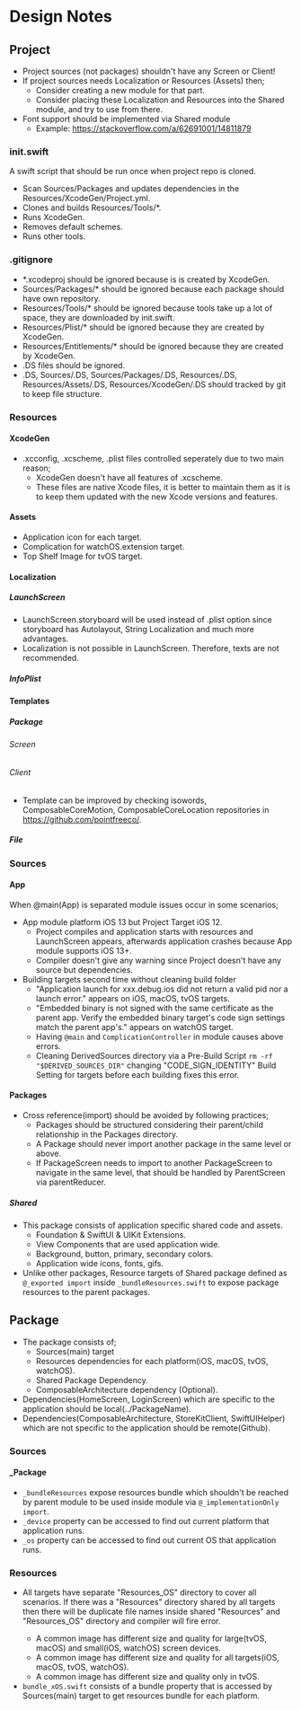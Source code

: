 # Design Notes
## Project
- Project sources (not packages) shouldn't have any Screen or Client!
- If project sources needs Localization or Resources (Assets) then;
  - Consider creating a new module for that part.
  - Consider placing these Localization and Resources into the Shared module,
    and try to use from there.
- Font support should be implemented via Shared module
  - Example: https://stackoverflow.com/a/62691001/14811879

### init.swift
A swift script that should be run once when project repo is cloned.
- Scan Sources/Packages and updates dependencies in the Resources/XcodeGen/Project.yml.
- Clones and builds Resources/Tools/*.
- Runs XcodeGen.
- Removes default schemes.
- Runs other tools.

### .gitignore
- *.xcodeproj should be ignored because is is created by XcodeGen.
- Sources/Packages/* should be ignored because each package should have own repository.
- Resources/Tools/* should be ignored because tools take up a lot of space, they are downloaded by init.swift.
- Resources/Plist/* should be ignored because they are created by XcodeGen.
- Resources/Entitlements/* should be ignored because they are created by XcodeGen.
- .DS files should be ignored.
- .DS, Sources/.DS, Sources/Packages/.DS, Resources/.DS, Resources/Assets/.DS,
  Resources/XcodeGen/.DS should tracked by git to keep file structure.

### Resources

#### XcodeGen
- .xcconfig, .xcscheme, .plist files controlled seperately due to two main reason;
  - XcodeGen doesn't have all features of .xcscheme.
  - These files are native Xcode files, it is better to maintain them as it is to
    keep them updated with the new Xcode versions and features.

#### Assets
- Application icon for each target.
- Complication for watchOS.extension target.
- Top Shelf Image for tvOS target.

#### Localization
##### LaunchScreen
- LaunchScreen.storyboard will be used instead of .plist option since
  storyboard has Autolayout, String Localization and much more advantages.
- Localization is not possible in LaunchScreen. Therefore, texts are not recommended.

##### InfoPlist

#### Templates
##### Package
###### Screen
###### Client
- Template can be improved by checking isowords, ComposableCoreMotion, ComposableCoreLocation repositories in https://github.com/pointfreeco/.

##### File

### Sources
#### App
When @main(App) is separated module issues occur in some scenarios;
-  App module platform iOS 13 but Project Target iOS 12.
   - Project compiles and application starts with resources and LaunchScreen appears, afterwards application crashes because App module supports iOS 13+.
   - Compiler doesn't give any warning since Project doesn't have any source but dependencies.
- Building targets second time without cleaning build folder
  - "Application launch for xxx.debug.ios did not return a valid pid nor a launch error." appears on iOS, macOS, tvOS targets.
  - "Embedded binary is not signed with the same certificate as the parent app.
    Verify the embedded binary target's code sign settings match the parent app's." appears on watchOS target.
  - Having `@main` and `ComplicationController` in module causes above errors.
  - Cleaning DerivedSources directory via a Pre-Build Script `rm -rf "$DERIVED_SOURCES_DIR"` changing "CODE_SIGN_IDENTITY" Build Setting for
    targets before each building fixes this error.

#### Packages
- Cross reference(import) should be avoided by following practices;
  - Packages should be structured considering their parent/child relationship in the Packages directory.
  - A Package should never import another package in the same level or above.
  - If PackageScreen needs to import to another PackageScreen to navigate in the same level, that should be
    handled by ParentScreen via parentReducer.

##### Shared
- This package consists of application specific shared code and assets.
  - Foundation & SwiftUI & UIKit Extensions.
  - View Components that are used application wide.
  - Background, button, primary, secondary colors.
  - Application wide icons, fonts, gifs.
- Unlike other packages, Resource targets of Shared package defined as `@_exported import`
  inside `_bundleResources.swift` to expose package resources to the parent packages.

## Package
- The package consists of;
  - Sources(main) target
  - Resources dependencies for each platform(iOS, macOS, tvOS, watchOS).
  - Shared Package Dependency.
  - ComposableArchitecture dependency (Optional).
- Dependencies(HomeScreen, LoginScreen) which are specific to the application should be local(../PackageName).
- Dependencies(ComposableArchitecture, StoreKitClient, SwiftUIHelper) which are not specific to the application should be remote(Github).

### Sources
#### _Package
- `_bundleResources` expose resources bundle which shouldn't be reached by parent module to be used inside module via `@_implementationOnly import`.
- `_device` property can be accessed to find out current platform that application runs.
- `_os` property can be accessed to find out current OS that application runs.

### Resources
- All targets have separate "Resources_<x>OS" directory to cover all scenarios.
  If there was a "Resources" directory shared by all targets then there will be duplicate file names inside
  shared "Resources" and "Resources_<x>OS" directory and compiler will fire error.
  - A common image has different size and quality for large(tvOS, macOS) and small(iOS, watchOS) screen devices.
  - A common image has different size and quality for all targets(iOS, macOS, tvOS, watchOS).
  - A common image has different size and quality only in tvOS.
- `bundle_xOS.swift` consists of a bundle property that is accessed by Sources(main) target to get resources bundle for each platform.
